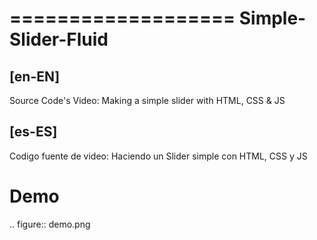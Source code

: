 ===================
Simple-Slider-Fluid
===================

[en-EN]
-------

Source Code's Video: Making a simple slider with HTML, CSS & JS

[es-ES]
-------

Codigo fuente de video: Haciendo un Slider simple con HTML, CSS y JS

Demo
====
.. figure:: demo.png

